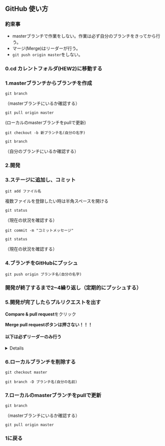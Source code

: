 ## GitHub 使い方

### 約束事
* masterブランチで作業をしない。作業は必ず自分のブランチをきってから行う。
* マージ(Merge)はリーダーが行う。
* `git push origin master`をしない。

### 0.cd カレントフォルダ(HEW2)に移動する

### 1.masterブランチからブランチを作成

`git branch`

（masterブランチにいるか確認する）

`git pull origin master`

(ローカルのmasterブランチをpullで更新)

`git checkout -b 新ブランチ名(自分の名字)`

`git branch`

（自分のブランチにいるか確認する）

### 2.開発

### 3.ステージに追加し、コミット
`git add ファイル名`

複数ファイルを登録したい時は半角スペースを開ける

`git status`

（現在の状況を確認する）

`git commit -m "コミットメッセージ"`

`git status`

（現在の状況を確認する）

### 4.ブランチをGitHubにプッシュ
`git push origin ブランチ名(自分の名字)`

### 開発が終了するまで2~4繰り返し（定期的にプッシュする）

### 5.開発が完了したらプルリクエストを出す
**Compare & pull request**をクリック

**Merge pull requestボタンは押さない！！！**

#### 以下は必ずリーダーのみ行う
<details>
Merge pull requestボタンを押しmainブランチにマージ

Delete branchボタンを押し不要になったリモートブランチを削除
</details>

### 6.ローカルブランチを削除する
`git checkout master`

`git branch -D ブランチ名(自分の名前)`

### 7.ローカルのmasterブランチをpullで更新
`git branch`

（masterブランチにいるか確認する）

`git pull origin master`

### 1に戻る